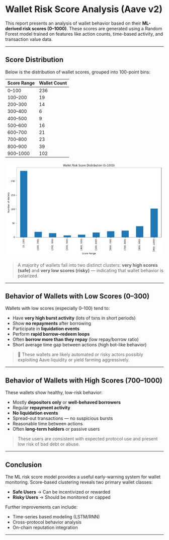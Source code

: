 # Wallet Risk Score Analysis (Aave v2)

This report presents an analysis of wallet behavior based on their **ML-derived risk scores (0–1000)**. These scores are generated using a Random Forest model trained on features like action counts, time-based activity, and transaction value data.

---

## Score Distribution

Below is the distribution of wallet scores, grouped into 100-point bins:

| Score Range   | Wallet Count |
|---------------|--------------|
| 0–100         | 236          |
| 100–200       | 19           |
| 200–300       | 14           |
| 300–400       | 6            |
| 400–500       | 9            |
| 500–600       | 16           |
| 600–700       | 21           |
| 700–800       | 23           |
| 800–900       | 39           |
| 900–1000      | 102          |

![Score Distribution](score_distribution.png)

>  A majority of wallets fall into two distinct clusters: **very high scores (safe)** and **very low scores (risky)** — indicating that wallet behavior is polarized.

---

##  Behavior of Wallets with Low Scores (0–300)

Wallets with low scores (especially 0–100) tend to:

- Have **very high burst activity** (lots of txns in short periods)
- Show **no repayments** after borrowing
- Participate in **liquidation events**
- Perform **rapid borrow–redeem loops**
- Often **borrow more than they repay** (low repay/borrow ratio)
- Short average time gap between actions (high bot-like behavior)

> 🔎 These wallets are likely automated or risky actors possibly exploiting Aave liquidity or yield farming aggressively.

---

##  Behavior of Wallets with High Scores (700–1000)

These wallets show healthy, low-risk behavior:

- Mostly **depositors only** or **well-behaved borrowers**
- Regular **repayment activity**
- **No liquidation events**
- Spread-out transactions — no suspicious bursts
- Reasonable time between actions
- Often **long-term holders** or passive users

> These users are consistent with expected protocol use and present low risk of bad debt or abuse.

---

##  Conclusion

The ML risk score model provides a useful early-warning system for wallet monitoring. Score-based clustering reveals two primary wallet classes:

- **Safe Users** → Can be incentivized or rewarded
- **Risky Users** → Should be monitored or capped

Further improvements can include:

- Time-series based modeling (LSTM/RNN)
- Cross-protocol behavior analysis
- On-chain reputation integration

---

